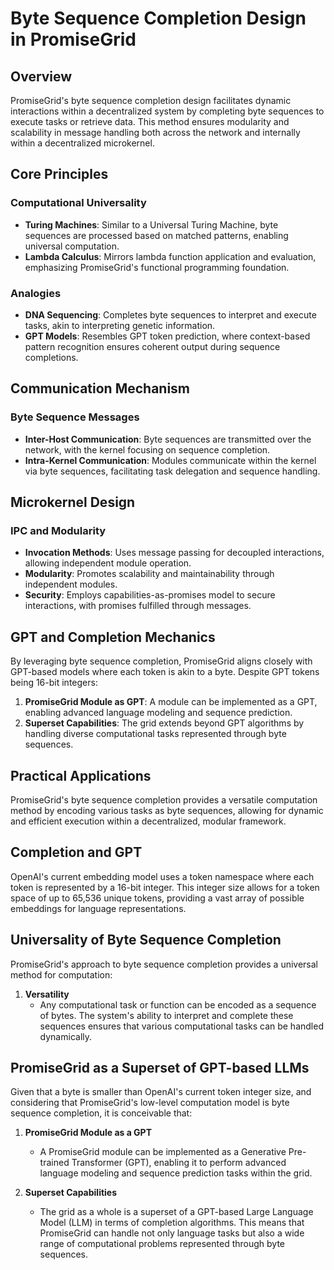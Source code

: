 # Byte Sequence Completion Design in PromiseGrid

## Overview

PromiseGrid's byte sequence completion design facilitates dynamic interactions within a decentralized system by completing byte sequences to execute tasks or retrieve data. This method ensures modularity and scalability in message handling both across the network and internally within a decentralized microkernel.

## Core Principles

### Computational Universality
- **Turing Machines**: Similar to a Universal Turing Machine, byte sequences are processed based on matched patterns, enabling universal computation.
- **Lambda Calculus**: Mirrors lambda function application and evaluation, emphasizing PromiseGrid's functional programming foundation.

### Analogies
- **DNA Sequencing**: Completes byte sequences to interpret and execute tasks, akin to interpreting genetic information.
- **GPT Models**: Resembles GPT token prediction, where context-based pattern recognition ensures coherent output during sequence completions.

## Communication Mechanism

### Byte Sequence Messages
- **Inter-Host Communication**: Byte sequences are transmitted over the network, with the kernel focusing on sequence completion.
- **Intra-Kernel Communication**: Modules communicate within the kernel via byte sequences, facilitating task delegation and sequence handling.

## Microkernel Design

### IPC and Modularity
- **Invocation Methods**: Uses message passing for decoupled interactions, allowing independent module operation.
- **Modularity**: Promotes scalability and maintainability through independent modules.
- **Security**: Employs capabilities-as-promises model to secure interactions, with promises fulfilled through messages.

## GPT and Completion Mechanics

By leveraging byte sequence completion, PromiseGrid aligns closely with GPT-based models where each token is akin to a byte. Despite GPT tokens being 16-bit integers:

1. **PromiseGrid Module as GPT**: A module can be implemented as a GPT, enabling advanced language modeling and sequence prediction.
2. **Superset Capabilities**: The grid extends beyond GPT algorithms by handling diverse computational tasks represented through byte sequences.

## Practical Applications

PromiseGrid's byte sequence completion provides a versatile computation method by encoding various tasks as byte sequences, allowing for dynamic and efficient execution within a decentralized, modular framework.

## Completion and GPT

OpenAI's current embedding model uses a token namespace where each token is represented by a 16-bit integer. This integer size allows for a token space of up to 65,536 unique tokens, providing a vast array of possible embeddings for language representations. 

## Universality of Byte Sequence Completion

PromiseGrid's approach to byte sequence completion provides a universal method for computation:

1. **Versatility**
   - Any computational task or function can be encoded as a sequence of bytes. The system's ability to interpret and complete these sequences ensures that various computational tasks can be handled dynamically.

## PromiseGrid as a Superset of GPT-based LLMs

Given that a byte is smaller than OpenAI's current token integer size, and considering that PromiseGrid's low-level computation model is byte sequence completion, it is conceivable that:

1. **PromiseGrid Module as a GPT**
   - A PromiseGrid module can be implemented as a Generative Pre-trained Transformer (GPT), enabling it to perform advanced language modeling and sequence prediction tasks within the grid.
   
2. **Superset Capabilities**
   - The grid as a whole is a superset of a GPT-based Large Language Model (LLM) in terms of completion algorithms. This means that PromiseGrid can handle not only language tasks but also a wide range of computational problems represented through byte sequences.


